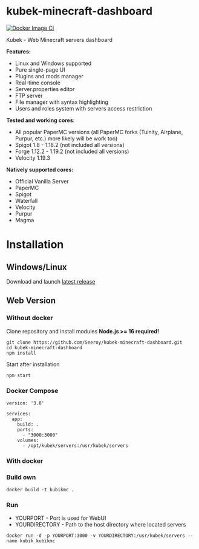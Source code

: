# kubek-minecraft-dashboard
[![Docker Image CI](https://github.com/Rxflex/kubek-minecraft-dashboard/actions/workflows/docker-image.yml/badge.svg)](https://github.com/Rxflex/kubek-minecraft-dashboard/actions/workflows/docker-image.yml)

Kubek - Web Minecraft servers dashboard

**Features:**
- Linux and Windows supported
- Pure single-page UI
- Plugins and mods manager
- Real-time console
- Server.properties editor
- FTP server
- File manager with syntax highlighting
- Users and roles system with servers access restriction

**Tested and working cores**:
- All popular PaperMC versions (all PaperMC forks (Tuinity, Airplane, Purpur, etc.) more likely will be work too)
- Spigot 1.8 - 1.18.2 (not included all versions)
- Forge 1.12.2 - 1.19.2 (not included all versions)
- Velocity 1.19.3

**Natively supported cores:**
- Official Vanilla Server
- PaperMC
- Spigot
- Waterfall
- Velocity
- Purpur
- Magma

# Installation

## Windows/Linux
Download and launch [latest release](https://github.com/Seeroy/kubek-minecraft-dashboard/releases/latest)

## Web Version

### Without docker
Clone repository and install modules
**Node.js >= 16 required!**
```
git clone https://github.com/Seeroy/kubek-minecraft-dashboard.git
cd kubek-minecraft-dashboard
npm install
```

Start after installation
```
npm start
```

### Docker Compose

```
version: '3.8'

services:
  app:
    build: .
    ports:
      - "3000:3000"
    volumes:
      - /opt/kubek/servers:/usr/kubek/servers

```


### With docker

### Build own

```
docker build -t kubikmc .
```

### Run

- YOURPORT - Port is used for WebUI
- YOURDIRECTORY - Path to the host directory where located servers

```
docker run -d -p YOURPORT:3000 -v YOURDIRECTORY:/usr/kubek/servers --name kubik kubikmc
```

